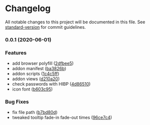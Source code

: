 # Changelog

All notable changes to this project will be documented in this file. See [standard-version](https://github.com/conventional-changelog/standard-version) for commit guidelines.

### 0.0.1 (2020-06-01)

### Features

- add browser polyfill ([2dfbee5](https://github.com/msanguineti/passo/commit/2dfbee5e54fe57738534f0db5ed521a2889536b8))
- addon manifest ([ba3826b](https://github.com/msanguineti/passo/commit/ba3826b7cc0ea600340e7e3fadd9f51255774cf0))
- addon scripts ([1c4c5ff](https://github.com/msanguineti/passo/commit/1c4c5ff766d43785c3453dbff60268846b1959b8))
- addon views ([d210a20](https://github.com/msanguineti/passo/commit/d210a20107ef45e9b8092b63cf77d9e873272f6d))
- check passwords with HIBP ([4d86510](https://github.com/msanguineti/passo/commit/4d86510d36fec902a092f56ff8a20b38f4f589d6))
- icon font ([b603c95](https://github.com/msanguineti/passo/commit/b603c95b1363030a6dbb709687de7ae3acf43a54))

### Bug Fixes

- fix file path ([b7bd80d](https://github.com/msanguineti/passo/commit/b7bd80d910b439046a54e2ca3d92f3eef0f4ea00))
- tweaked tooltip fade-in fade-out times ([96ce7c4](https://github.com/msanguineti/passo/commit/96ce7c4c1a613f7b5119676077c8d398a7991eee))
